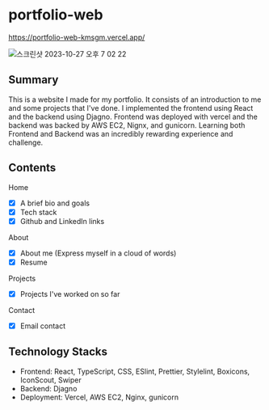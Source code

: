 # portfolio-web
https://portfolio-web-kmsgm.vercel.app/

![스크린샷 2023-10-27 오후 7 02 22](https://github.com/kmsgm/portfolio-web/assets/49176503/64a6fda9-6cee-4f5c-915f-30015163580c)



## Summary

This is a website I made for my portfolio. It consists of an introduction to me and some projects that I've done. I implemented the frontend using React and the backend using Djagno. Frontend was deployed with vercel and the backend was backed by AWS EC2, Nignx, and gunicorn. Learning both Frontend and Backend was an incredibly rewarding experience and challenge.

## Contents
Home

- [x]  A brief bio and goals
- [x]  Tech stack
- [x]  Github and LinkedIn links

About

- [x]  About me (Express myself in a cloud of words)
- [x]  Resume

Projects

- [x]  Projects I've worked on so far

Contact

- [x]  Email contact

## Technology Stacks

- Frontend: React, TypeScript, CSS, ESlint, Prettier, Stylelint, Boxicons, IconScout, Swiper
- Backend: Djagno
- Deployment: Vercel, AWS EC2, Nginx, gunicorn

